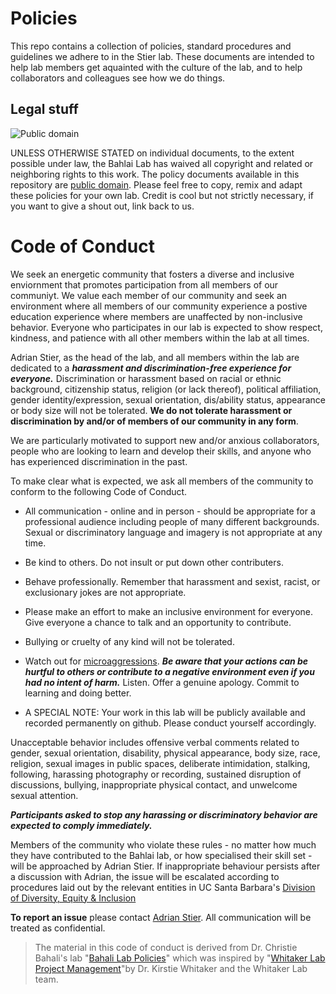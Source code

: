 # Policies

This repo contains a collection of policies, standard procedures and guidelines we adhere to in the Stier lab. These documents are intended to help lab members get aquainted with the culture of the lab, and to help collaborators and colleagues see how we do things.

## Legal stuff

![Public domain](http://i.creativecommons.org/p/zero/1.0/88x31.png)

UNLESS OTHERWISE STATED on individual documents, to the extent possible under law, the Bahlai Lab has waived all copyright and related or neighboring rights to this work.
The policy documents available in this repository are [public domain](http://creativecommons.org/publicdomain/zero/1.0/). Please feel free to copy, remix and adapt these policies for your own lab. Credit is cool but not strictly necessary, if you want to give a shout out, link back to us.



# Code of Conduct

We seek an energetic community that fosters a diverse and  inclusive enviornment that promotes participation from all members of our communiyt.  We value each member of our community and seek an environment where all members of our community experience a postive education experience where members are unaffected by non-inclusive behavior. Everyone who participates in our lab is expected to show respect, kindness, and patience with all other members within the lab at all times. 

Adrian Stier, as the head of the lab, and all members within the lab are dedicated to a ***harassment and discrimination-free experience for everyone.*** Discrimination or harassment based on racial or ethnic background, citizenship status, religion (or lack thereof), political affiliation, gender identity/expression, sexual orientation, dis/ability status, appearance or body size will not be tolerated.  **We do not tolerate harassment or discrimination by and/or of members of our community in any form**. 

We are particularly motivated to support new and/or anxious collaborators, people who are looking to learn and develop their skills, and anyone who has experienced discrimination in the past. 

To make clear what is expected, we ask all members of the community to conform to the following Code of Conduct.

* All communication - online and in person - should be appropriate for a professional audience including people of many different backgrounds. Sexual or discriminatory language and imagery is not appropriate at any time.

* Be kind to others. Do not insult or put down other contributers.

* Behave professionally. Remember that harassment and sexist, racist, or exclusionary jokes are not appropriate.

* Please make an effort to make an inclusive environment for everyone. Give everyone a chance to talk and an opportunity to contribute.

* Bullying or cruelty of any kind will not be tolerated. 

* Watch out for [microaggressions](https://en.wikipedia.org/wiki/Microaggression). ***Be aware that your actions can be hurtful to others or contribute to a negative environment even if you had no intent of harm.*** Listen. Offer a genuine apology. Commit to learning and doing better.

* A SPECIAL NOTE: Your work in this lab will be publicly available and recorded permanently on github. Please conduct yourself accordingly.

Unacceptable behavior includes offensive verbal comments related to gender, sexual orientation, disability, physical appearance, body size, race, religion, sexual images in public spaces, deliberate intimidation, stalking, following, harassing photography or recording, sustained disruption of discussions, bullying, inappropriate physical contact, and unwelcome sexual attention.

***Participants asked to stop any harassing or discriminatory behavior are expected to comply immediately.***

Members of the community who violate these rules - no matter how much they have contributed to the Bahlai lab, or how specialised their skill set - will be approached by Adrian Stier. If inappropriate behaviour persists after a discussion with Adrian, the issue will be escalated according to procedures laid out by the relevant entities in UC Santa Barbara's [Division of Diversity, Equity & Inclusion](https://oeosh.ucsb.edu/titleix/discrimination)

**To report an issue** please contact [Adrian Stier](https://github.com/adrianstier). All communication will be treated as confidential.


> The material in this code of conduct is derived from Dr. Christie Bahali's lab "[Bahali Lab Policies](https://github.com/BahlaiLab/Policies)" which was inspired by "[Whitaker Lab Project Management](https://github.com/WhitakerLab/WhitakerLabProjectManagement)"by Dr. Kirstie Whitaker and the Whitaker Lab team. 

